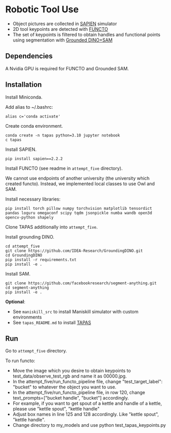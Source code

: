 # Robotic Tool Use

* Object pictures are collected in [SAPIEN](https://sapien.ucsd.edu/browse) simulator
* 2D tool keypoints are detected with [FUNCTO](https://sites.google.com/view/functo)
* The set of keypoints is filtered to obtain handles and functional points using segmentation with [Grounded DINO+SAM](https://huggingface.co/docs/transformers/main/en/model_doc/grounding-dino)

## Dependencies

A Nvidia GPU is required for FUNCTO and Grounded SAM.

## Installation

Install Miniconda.

Add alias to ~/.bashrc:
```
alias c='conda activate' 
```

Create conda environment.

```
conda create -n tapas python=3.10 jupyter notebook
c tapas
```

Install SAPIEN.

```
pip install sapien==2.2.2
```

Install FUNCTO (see readme in `attempt_five` directory).

We cannot use endpoints of another university (the university which created functo). Instead, we implemented local classes to use Owl and SAM.

Install necessary libraries:

```
pip install torch pillow numpy torchvision matplotlib tensordict pandas loguru omegaconf scipy tqdm jsonpickle numba wandb open3d opencv-python shapely
```

Clone TAPAS additionally into `attempt_five`.

Install grounding DINO.

```
cd attempt_five
git clone https://github.com/IDEA-Research/GroundingDINO.git
cd GroundingDINO
pip install -r requirements.txt
pip install -e .
```

Install SAM.

```
git clone https://github.com/facebookresearch/segment-anything.git
cd segment-anything
pip install -e .
```

**Optional**:
- See `maniskill_src` to install Maniskill simulator with custom environments
- See `tapas_README.md` to install [TAPAS](https://tapas-gmm.cs.uni-freiburg.de/)

## Run

Go to `attempt_five` directory.

To run functo:
* Move the image which you desire to obtain keypoints to test_data/observe_test_rgb and name it as 00000.jpg.
* In the attempt_five/run_functo_pipeline file, change "test_target_label": "bucket" to whatever the object you want to use.
* In the attempt_five/run_functo_pipeline file, in row 120, change text_prompts=["bucket handle", "bucket"] accordingly.
* For example, if you want to get spout of a kettle and handle of a kettle, please use "kettle spout", "kettle handle"
* Adjust box names in line 125 and 128 accordingly. Like "kettle spout", "kettle handle".
* Change directory to my_models and use python test_tapas_keypoints.py
